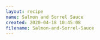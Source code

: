 ```yaml
---
layout: recipe
name: Salmon and Sorrel Sauce
created: 2020-04-18 10:45:08
filename: Salmon-and-Sorrel-Sauce
---
```

